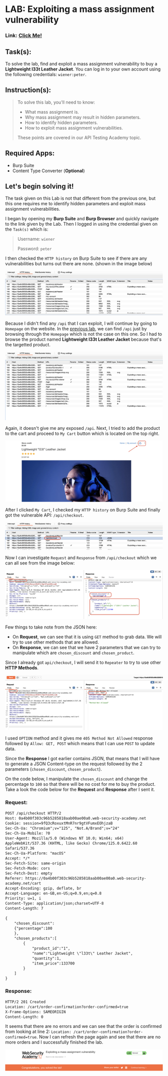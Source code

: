 # LAB: Exploiting a mass assignment vulnerability

### Link: [Click Me!](https://portswigger.net/web-security/learning-paths/api-testing/api-testing-mass-assignment-vulnerabilities/api-testing/lab-exploiting-mass-assignment-vulnerability#)

## Task(s):

To solve the lab, find and exploit a mass assignment vulnerability to buy a **Lightweight l33t Leather Jacket**. You can log in to your own account using the following credentials: ```wiener:peter```.

## Instruction(s):

> To solve this lab, you'll need to know:
> 
> - What mass assignment is.
> - Why mass assignment may result in hidden parameters.
> - How to identify hidden parameters.
> - How to exploit mass assignment vulnerabilities.
>
> These points are covered in our API Testing Academy topic.

## Required Apps:
- Burp Suite
- Content Type Converter (**Optional**)

## Let's begin solving it!

The task given on this Lab is not that different from the previous one, but this one requires me to identify hidden parameters and exploit mass assignment vulnerabilities.

I began by opening my **Burp Suite** and **Burp Browser** and quickly navigate to the link given by the Lab. Then I logged in using the credential given on the ```Task(s)``` which is:

> Username: ```wiener```
>
> Password: ```peter```

I then checked the ```HTTP history``` on Burp Suite to see if there are any vulnerabilities but turns out there are none. (shown in the image below)

!["HTTP History"](/WSA(Burp)/LAB-3-Mass-assignment-vulnerabilities/images/1.png)

Because I didn't find any ```/api``` that I can exploit, I will continue by going to ```Homepage``` on the website. In the [previous lab](/WSA(Burp)/LAB-2-Identifying-and-interacting-with-API-endpoints/answer.md), we can find ```/api``` just by browsing through the ```Homepage``` which is not the case on this one. So I had to browse the product named **Lightweight l33t Leather Jacket** because that's the targetted product.

!["HTTP History"](/WSA(Burp)/LAB-3-Mass-assignment-vulnerabilities/images/2.png)

Again, it doesn't give me any exposed ```/api```. Next, I tried to add the product to the cart and proceed to ```My Cart``` button which is located on the top right.

!["My Cart"](/WSA(Burp)/LAB-3-Mass-assignment-vulnerabilities/images/3.png)

After I clicked ```My Cart```, I checked my ```HTTP history``` on Burp Suite and finally got the vulnerable API: ```/api/checkout```.

!["API found"](/WSA(Burp)/LAB-3-Mass-assignment-vulnerabilities/images/4.png)

Now I can investigate ```Request``` and ```Response``` from ```/api/checkout``` which we can all see from the image below:

!["Request and Response"](/WSA(Burp)/LAB-3-Mass-assignment-vulnerabilities/images/5.png)

Few things to take note from the JSON here:
- On **Request**, we can see that it is using ```GET``` method to grab data. We will try to use other methods that are allowed.
- On **Response**, we can see that we have 2 parameters that we can try to manipulate which are ```chosen_discount``` and ```chosen_product```.

Since I already got ```api/checkout```, I will send it to ```Repeater``` to try to use other **HTTP Methods**.

!["OPTIONS Method"](/WSA(Burp)/LAB-3-Mass-assignment-vulnerabilities/images/6.png)

I used ```OPTION``` method and it gives me ```405 Method Not Allowed``` response followed by ```Allow: GET, POST``` which means that I can use ```POST``` to update data.

Since the **Response** I got earlier contains JSON, that means that I will have to generate a JSON Content-type on the request followed by the 2 parameters (```chosen_discount```, ```chosen_product```).

On the code below, I manipulate the ```chosen_discount``` and change the percentage to ```100``` so that there will be no cost for me to buy the product. Take a look the code below for the **Request** and **Response** after I sent it.

### Request:
```
POST /api/checkout HTTP/2
Host: 0a4b00f303c96b5285818aab00ae00a0.web-security-academy.net
Cookie: session=9fQ3cRoxuxtMnR7nr9gtVFumxEOhjzaB
Sec-Ch-Ua: "Chromium";v="125", "Not.A/Brand";v="24"
Sec-Ch-Ua-Mobile: ?0
User-Agent: Mozilla/5.0 (Windows NT 10.0; Win64; x64) AppleWebKit/537.36 (KHTML, like Gecko) Chrome/125.0.6422.60 Safari/537.36
Sec-Ch-Ua-Platform: "macOS"
Accept: */*
Sec-Fetch-Site: same-origin
Sec-Fetch-Mode: cors
Sec-Fetch-Dest: empty
Referer: https://0a4b00f303c96b5285818aab00ae00a0.web-security-academy.net/cart
Accept-Encoding: gzip, deflate, br
Accept-Language: en-GB,en-US;q=0.9,en;q=0.8
Priority: u=1, i
Content-Type: application/json;charset=UTF-8
Content-Length: 7

{
    "chosen_discount":
    {"percentage":100 
    },
    "chosen_products":[
        {
            "product_id":"1",
            "name":"Lightweight \"l33t\" Leather Jacket",
            "quantity":1,
            "item_price":133700
        }
    ]
}
```

### Response:

```
HTTP/2 201 Created
Location: /cart/order-confirmation?order-confirmed=true
X-Frame-Options: SAMEORIGIN
Content-Length: 0
```

It seems that there are no errors and we can see that the order is confirmed from looking at line 2: ```Location: /cart/order-confirmation?order-confirmed=true```. Now I can refresh the page again and see that there are no more orders and I successfully finished the lab.

!["FINISHED"](/WSA(Burp)/LAB-3-Mass-assignment-vulnerabilities/images/7.png)

